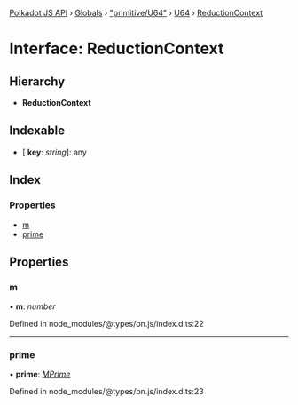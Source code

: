 [Polkadot JS API](../README.md) › [Globals](../globals.md) › ["primitive/U64"](../modules/_primitive_u64_.md) › [U64](../classes/_primitive_u64_.u64.md) › [ReductionContext](_primitive_u64_.u64.reductioncontext.md)

# Interface: ReductionContext

## Hierarchy

* **ReductionContext**

## Indexable

* \[ **key**: *string*\]: any

## Index

### Properties

* [m](_primitive_u64_.u64.reductioncontext.md#m)
* [prime](_primitive_u64_.u64.reductioncontext.md#prime)

## Properties

###  m

• **m**: *number*

Defined in node_modules/@types/bn.js/index.d.ts:22

___

###  prime

• **prime**: *[MPrime](_codec_uint_.uint.mprime.md)*

Defined in node_modules/@types/bn.js/index.d.ts:23
